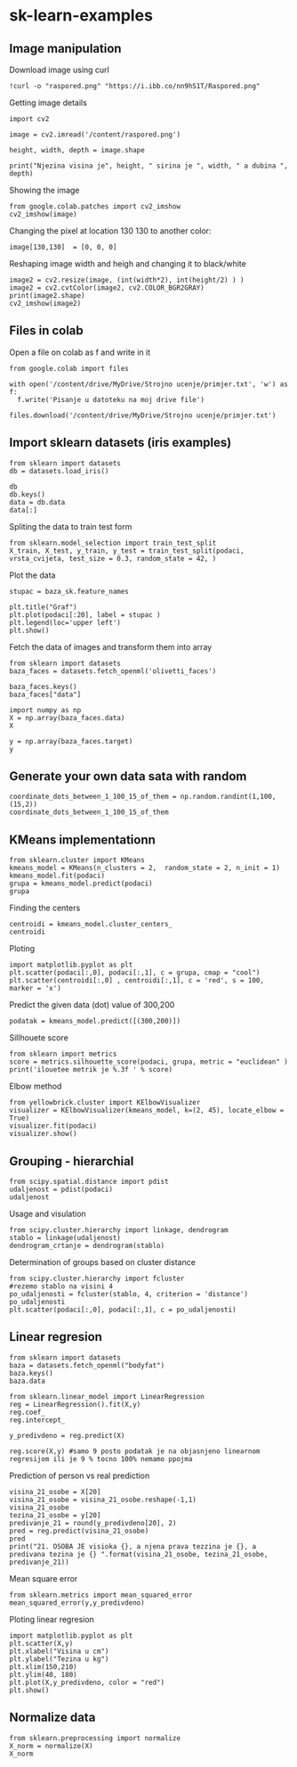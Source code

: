 # sk-learn-examples


## Image manipulation
Download image using curl
```
!curl -o "raspored.png" "https://i.ibb.co/nn9hS1T/Raspored.png"
```

Getting image details

```
import cv2

image = cv2.imread('/content/raspored.png')

height, width, depth = image.shape

print("Njezina visina je", height, " sirina je ", width, " a dubina ", depth)
```

Showing the image 

```
from google.colab.patches import cv2_imshow
cv2_imshow(image)
```

Changing the pixel at location 130 130 to another color:

```
image[130,130]  = [0, 0, 0]
```

Reshaping image width and heigh and changing it to black/white

```
image2 = cv2.resize(image, (int(width*2), int(height/2) ) )
image2 = cv2.cvtColor(image2, cv2.COLOR_BGR2GRAY)
print(image2.shape)
cv2_imshow(image2)
```


## Files in colab

Open a file on colab as f and write in it
```
from google.colab import files

with open('/content/drive/MyDrive/Strojno ucenje/primjer.txt', 'w') as f:
  f.write('Pisanje u datoteku na moj drive file')

files.download('/content/drive/MyDrive/Strojno ucenje/primjer.txt')
```


## Import sklearn datasets (iris examples)

```
from sklearn import datasets
db = datasets.load_iris()

db
db.keys()
data = db.data
data[:]
```


Spliting the data to train test form

```
from sklearn.model_selection import train_test_split
X_train, X_test, y_train, y_test = train_test_split(podaci, vrsta_cvijeta, test_size = 0.3, random_state = 42, )
```

Plot the data
```
stupac = baza_sk.feature_names

plt.title("Graf")
plt.plot(podaci[:20], label = stupac )
plt.legend(loc='upper left')
plt.show()
```


Fetch the data of images and transform them into array

```
from sklearn import datasets
baza_faces = datasets.fetch_openml('olivetti_faces')

baza_faces.keys()
baza_faces["data"]

```
```
import numpy as np 
X = np.array(baza_faces.data)
X
```
```
y = np.array(baza_faces.target)
y
```


## Generate your own data sata with random


```
coordinate_dots_between_1_100_15_of_them = np.random.randint(1,100, (15,2))
coordinate_dots_between_1_100_15_of_them
```


## KMeans implementationn

```
from sklearn.cluster import KMeans
kmeans_model = KMeans(n_clusters = 2,  random_state = 2, n_init = 1)
kmeans_model.fit(podaci)
grupa = kmeans_model.predict(podaci)
grupa
```

Finding the centers
```
centroidi = kmeans_model.cluster_centers_
centroidi
```

Ploting 
```
import matplotlib.pyplot as plt
plt.scatter(podaci[:,0], podaci[:,1], c = grupa, cmap = "cool")
plt.scatter(centroidi[:,0] , centroidi[:,1], c = 'red', s = 100, marker = 'x')
```

Predict the given data (dot) value of 300,200
 
 ```
 podatak = kmeans_model.predict([(300,200)])

 ```
 
Sillhouete score 
```
from sklearn import metrics
score = metrics.silhouette_score(podaci, grupa, metric = "euclidean" )
print('ilouetee metrik je %.3f ' % score)
```

Elbow method
```
from yellowbrick.cluster import KElbowVisualizer  
visualizer = KElbowVisualizer(kmeans_model, k=(2, 45), locate_elbow = True) 
visualizer.fit(podaci)
visualizer.show()
```


## Grouping - hierarchial

```
from scipy.spatial.distance import pdist
udaljenost = pdist(podaci)
udaljenost
```
Usage and visulation
```
from scipy.cluster.hierarchy import linkage, dendrogram
stablo = linkage(udaljenost)
dendrogram_crtanje = dendrogram(stablo)
```

Determination of groups based on cluster distance
```
from scipy.cluster.hierarchy import fcluster
#rezemo stablo na visini 4
po_udaljenosti = fcluster(stablo, 4, criterion = 'distance')
po_udaljenosti
plt.scatter(podaci[:,0], podaci[:,1], c = po_udaljenosti)
```

## Linear regresion

```
from sklearn import datasets
baza = datasets.fetch_openml("bodyfat")
baza.keys()
baza.data
```


```
from sklearn.linear_model import LinearRegression
reg = LinearRegression().fit(X,y)
reg.coef_
reg.intercept_

y_predivdeno = reg.predict(X)

reg.score(X,y) #samo 9 posto podatak je na objasnjeno linearnom regresijom ili je 9 % tocno 100% nemamo ppojma

```

Prediction of person vs real prediction
```
visina_21_osobe = X[20]
visina_21_osobe = visina_21_osobe.reshape(-1,1)
visina_21_osobe
tezina_21_osobe = y[20]
predivanje_21 = round(y_predivdeno[20], 2)
pred = reg.predict(visina_21_osobe)
pred
print("21. OSOBA JE visioka {}, a njena prava tezzina je {}, a predivana tezina je {} ".format(visina_21_osobe, tezina_21_osobe, predivanje_21))
```
Mean square error
```
from sklearn.metrics import mean_squared_error
mean_squared_error(y,y_predivdeno)
```

 Ploting linear regresion
 ```
 import matplotlib.pyplot as plt
plt.scatter(X,y)
plt.xlabel("Visina u cm")
plt.ylabel("Tezina u kg")
plt.xlim(150,210)
plt.ylim(40, 180)
plt.plot(X,y_predivdeno, color = "red")
plt.show()
 ```


## Normalize data 

```
from sklearn.preprocessing import normalize
X_norm = normalize(X)
X_norm
```

